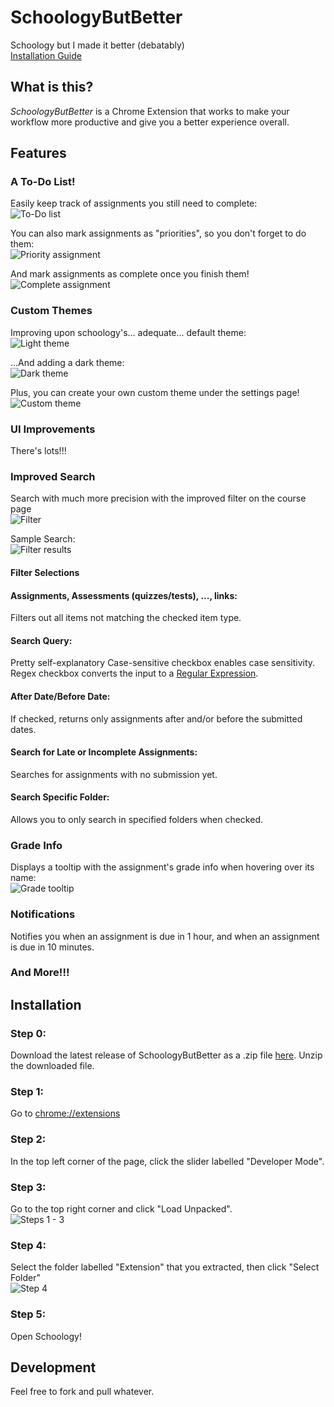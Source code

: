# SchoologyButBetter
 Schoology but I made it better (debatably)
 <br/>[Installation Guide](https://github.com/No-Jons/SchoologyButBetter#Installation)

## What is this?
*SchoologyButBetter* is a Chrome Extension that works to make your workflow more
productive and give you a better experience overall.

## Features
### A To-Do List!
Easily keep track of assignments you still need to complete:
<br/>![To-Do list](https://github.com/No-Jons/SchoologyButBetter/blob/main/extension/img/readme/todo_list.png)

You can also mark assignments as "priorities", so you don't forget to do them:
<br/>![Priority assignment](https://github.com/No-Jons/SchoologyButBetter/blob/main/extension/img/readme/priority_marking.png)

And mark assignments as complete once you finish them!
<br/>![Complete assignment](https://github.com/No-Jons/SchoologyButBetter/blob/main/extension/img/readme/mark_complete.png)

### Custom Themes
Improving upon schoology's... adequate... default theme:
<br/>![Light theme](https://github.com/No-Jons/SchoologyButBetter/blob/main/extension/img/readme/light_theme.png)

...And adding a dark theme:
<br/>![Dark theme](https://github.com/No-Jons/SchoologyButBetter/blob/main/extension/img/readme/dark_mode.png)

Plus, you can create your own custom theme under the settings page!
<br/>![Custom theme](https://github.com/No-Jons/SchoologyButBetter/blob/main/extension/img/readme/custom_theme.gif)

### UI Improvements
There's lots!!!

### Improved Search
Search with much more precision with the improved filter on the course page
<br/>![Filter](https://github.com/No-Jons/SchoologyButBetter/blob/main/extension/img/readme/filter.png)

Sample Search:
<br/>![Filter results](https://github.com/No-Jons/SchoologyButBetter/blob/main/extension/img/readme/filter_results.png)

#### Filter Selections
#### Assignments, Assessments (quizzes/tests), ..., links:
Filters out all items not matching the checked item type.
#### Search Query:
Pretty self-explanatory
Case-sensitive checkbox enables case sensitivity.
Regex checkbox converts the input to a [Regular Expression](https://en.wikipedia.org/wiki/Regular_expression).
#### After Date/Before Date:
If checked, returns only assignments after and/or before the submitted dates.
#### Search for Late or Incomplete Assignments:
Searches for assignments with no submission yet.
#### Search Specific Folder:
Allows you to only search in specified folders when checked.

### Grade Info
Displays a tooltip with the assignment's grade info when hovering over its name:
<br/>![Grade tooltip](https://github.com/No-Jons/SchoologyButBetter/blob/main/extension/img/readme/grade_tooltip.png)

### Notifications
Notifies you when an assignment is due in 1 hour, and when an assignment is due in 10 minutes.

### And More!!!

## Installation
### Step 0:
Download the latest release of SchoologyButBetter as a .zip file [here](https://github.com/No-Jons/SchoologyButBetter/releases).
Unzip the downloaded file.

### Step 1:
Go to [chrome://extensions]()

### Step 2:
In the top left corner of the page, click the slider labelled "Developer Mode".

### Step 3:
Go to the top right corner and click "Load Unpacked".
<br/>![Steps 1 - 3](https://github.com/No-Jons/SchoologyButBetter/blob/main/extension/img/readme/setup_1.png)

### Step 4:
Select the folder labelled "Extension" that you extracted, then click "Select Folder"
<br/>![Step 4](https://github.com/No-Jons/SchoologyButBetter/blob/main/extension/img/readme/setup_2.png)

### Step 5:
Open Schoology!

## Development
Feel free to fork and pull whatever.
